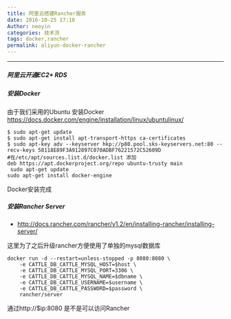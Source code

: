 ```yaml
---
title: 阿里云搭建Rancher服务
date: 2016-10-25 17:10
Author: neoyin
categories: 技术流
tags: docker,rancher
permalink: aliyun-docker-rancher
---
```


---

##### 阿里云开通EC2+ RDS
##### 安装Docker
由于我们采用的Ubuntu  安装Docker <https://docs.docker.com/engine/installation/linux/ubuntulinux/>

```
$ sudo apt-get update
$ sudo apt-get install apt-transport-https ca-certificates
$ sudo apt-key adv --keyserver hkp://p80.pool.sks-keyservers.net:80 --recv-keys 58118E89F3A912897C070ADBF76221572C52609D
#在/etc/apt/sources.list.d/docker.list 添加
deb https://apt.dockerproject.org/repo ubuntu-trusty main
 sudo apt-get update
sudo apt-get install docker-engine
```

Docker安装完成 

##### 安装Rancher Server
- <http://docs.rancher.com/rancher/v1.2/en/installing-rancher/installing-server/>

这里为了之后升级rancher方便使用了单独的mysql数据库

```
docker run -d --restart=unless-stopped -p 8080:8080 \
    -e CATTLE_DB_CATTLE_MYSQL_HOST=$host \
    -e CATTLE_DB_CATTLE_MYSQL_PORT=3306 \
    -e CATTLE_DB_CATTLE_MYSQL_NAME=$dbname \
    -e CATTLE_DB_CATTLE_USERNAME=$username \
    -e CATTLE_DB_CATTLE_PASSWORD=$password \
    rancher/server
```

通过http://$ip:8080 是不是可以访问Rancher 
